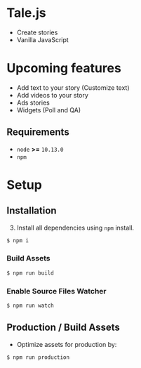 # Tale.js

* Create stories
* Vanilla JavaScript


# Upcoming features

* Add text to your story (Customize text)
* Add videos to your story
* Ads stories
* Widgets (Poll and QA)

## Requirements

* `node` **>=** `10.13.0`
* `npm`

# Setup

## Installation

3. Install all dependencies using `npm` install. 

```sh 
$ npm i
```

### Build Assets

```sh
$ npm run build
```

### Enable Source Files Watcher

```sh
$ npm run watch
```

## Production / Build Assets

* Optimize assets for production by:

```sh
$ npm run production
```
